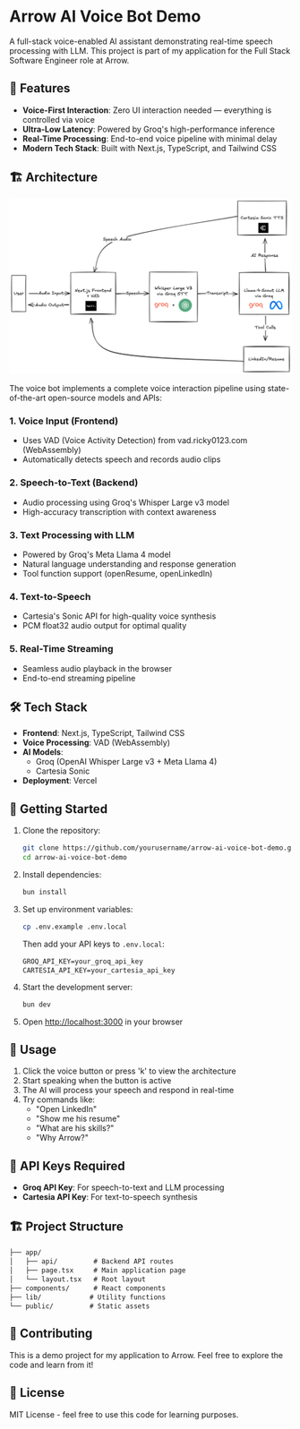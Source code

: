 # Arrow AI Voice Bot Demo

A full-stack voice-enabled AI assistant demonstrating real-time speech processing with LLM. This project is part of my application for the Full Stack Software Engineer role at Arrow.

## 🚀 Features

- **Voice-First Interaction**: Zero UI interaction needed — everything is controlled via voice
- **Ultra-Low Latency**: Powered by Groq's high-performance inference
- **Real-Time Processing**: End-to-end voice pipeline with minimal delay
- **Modern Tech Stack**: Built with Next.js, TypeScript, and Tailwind CSS

## 🏗️ Architecture

![Project Architecture](/public/image.png)

The voice bot implements a complete voice interaction pipeline using state-of-the-art open-source models and APIs:

### 1. Voice Input (Frontend)

- Uses VAD (Voice Activity Detection) from vad.ricky0123.com (WebAssembly)
- Automatically detects speech and records audio clips

### 2. Speech-to-Text (Backend)

- Audio processing using Groq's Whisper Large v3 model
- High-accuracy transcription with context awareness

### 3. Text Processing with LLM

- Powered by Groq's Meta Llama 4 model
- Natural language understanding and response generation
- Tool function support (openResume, openLinkedIn)

### 4. Text-to-Speech

- Cartesia's Sonic API for high-quality voice synthesis
- PCM float32 audio output for optimal quality

### 5. Real-Time Streaming

- Seamless audio playback in the browser
- End-to-end streaming pipeline

## 🛠️ Tech Stack

- **Frontend**: Next.js, TypeScript, Tailwind CSS
- **Voice Processing**: VAD (WebAssembly)
- **AI Models**:
  - Groq (OpenAI Whisper Large v3 + Meta Llama 4)
  - Cartesia Sonic
- **Deployment**: Vercel

## 🚀 Getting Started

1. Clone the repository:

   ```bash
   git clone https://github.com/yourusername/arrow-ai-voice-bot-demo.git
   cd arrow-ai-voice-bot-demo
   ```

2. Install dependencies:

   ```bash
   bun install
   ```

3. Set up environment variables:

   ```bash
   cp .env.example .env.local
   ```

   Then add your API keys to `.env.local`:

   ```
   GROQ_API_KEY=your_groq_api_key
   CARTESIA_API_KEY=your_cartesia_api_key
   ```

4. Start the development server:

   ```bash
   bun dev
   ```

5. Open [http://localhost:3000](http://localhost:3000) in your browser

## 🎯 Usage

1. Click the voice button or press 'k' to view the architecture
2. Start speaking when the button is active
3. The AI will process your speech and respond in real-time
4. Try commands like:
   - "Open LinkedIn"
   - "Show me his resume"
   - "What are his skills?"
   - "Why Arrow?"

## 🔑 API Keys Required

- **Groq API Key**: For speech-to-text and LLM processing
- **Cartesia API Key**: For text-to-speech synthesis

## 🏗️ Project Structure

```
├── app/
│   ├── api/         # Backend API routes
│   ├── page.tsx     # Main application page
│   └── layout.tsx   # Root layout
├── components/      # React components
├── lib/            # Utility functions
└── public/         # Static assets
```

## 🤝 Contributing

This is a demo project for my application to Arrow. Feel free to explore the code and learn from it!

## 📝 License

MIT License - feel free to use this code for learning purposes.
